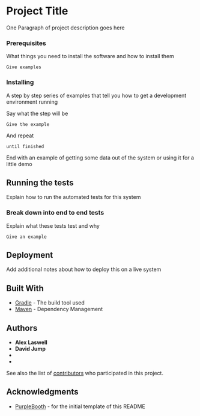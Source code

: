 # Project Title

One Paragraph of project description goes here

### Prerequisites

What things you need to install the software and how to install them

```
Give examples
```

### Installing

A step by step series of examples that tell you how to get a development environment running

Say what the step will be

```
Give the example
```

And repeat

```
until finished
```

End with an example of getting some data out of the system or using it for a little demo

## Running the tests

Explain how to run the automated tests for this system

### Break down into end to end tests

Explain what these tests test and why

```
Give an example
```

## Deployment

Add additional notes about how to deploy this on a live system

## Built With

* [Gradle](https://gradle.org/install/) - The build tool used
* [Maven](https://maven.apache.org/) - Dependency Management

## Authors

* **Alex Laswell**
* **David Jump**
*
*

See also the list of [contributors](https://github.com/csu18fa314/t07/graphs/contributors) who participated in this project.

## Acknowledgments

* [PurpleBooth](https://gist.github.com/PurpleBooth) - for the initial template of this README

